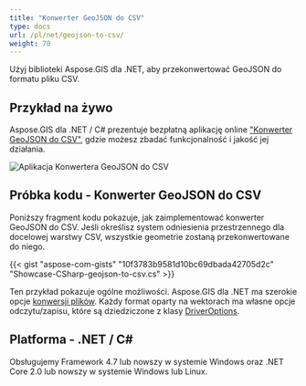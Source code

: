 ```yaml
---
title: "Konwerter GeoJSON do CSV"
type: docs
url: /pl/net/geojson-to-csv/
weight: 70
---
```


Użyj biblioteki Aspose.GIS dla .NET, aby przekonwertować GeoJSON do formatu pliku CSV.

## **Przykład na żywo**

Aspose.GIS dla .NET / C# prezentuje bezpłatną aplikację online ["Konwerter GeoJSON do CSV"](https://products.aspose.app/gis/conversion/geojson-to-csv), gdzie możesz zbadać funkcjonalność i jakość jej działania.

![Aplikacja Konwertera GeoJSON do CSV](conversion.png)

## **Próbka kodu - Konwerter GeoJSON do CSV**

Poniższy fragment kodu pokazuje, jak zaimplementować konwerter GeoJSON do CSV. Jeśli określisz system odniesienia przestrzennego dla docelowej warstwy CSV, wszystkie geometrie zostaną przekonwertowane do niego. 

{{< gist "aspose-com-gists" "10f3783b9581d10bc69dbada42705d2c" "Showcase-CSharp-geojson-to-csv.cs" >}}

Ten przykład pokazuje ogólne możliwości. Aspose.GIS dla .NET ma szerokie opcje [konwersji plików](https://docs.aspose.com/gis/net/vector-layers/). Każdy format oparty na wektorach ma własne opcje odczytu/zapisu, które są dziedziczone z klasy [DriverOptions](https://reference.aspose.com/gis/net/aspose.gis/driveroptions).

## **Platforma - .NET / C#**

Obsługujemy Framework 4.7 lub nowszy w systemie Windows oraz .NET Core 2.0 lub nowszy w systemie Windows lub Linux.
